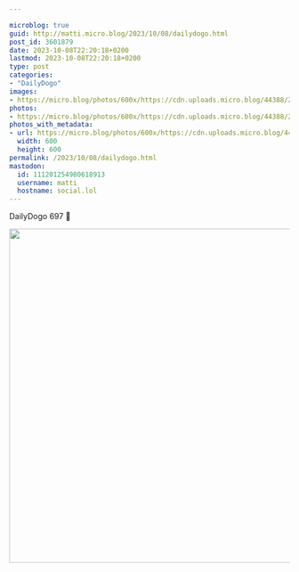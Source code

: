 ```yaml
---

microblog: true
guid: http://matti.micro.blog/2023/10/08/dailydogo.html
post_id: 3601879
date: 2023-10-08T22:20:18+0200
lastmod: 2023-10-08T22:20:18+0200
type: post
categories:
- "DailyDogo"
images:
- https://micro.blog/photos/600x/https://cdn.uploads.micro.blog/44388/2023/a789e3f8afb5405da3f0ad0f1010959b.jpg
photos:
- https://micro.blog/photos/600x/https://cdn.uploads.micro.blog/44388/2023/a789e3f8afb5405da3f0ad0f1010959b.jpg
photos_with_metadata:
- url: https://micro.blog/photos/600x/https://cdn.uploads.micro.blog/44388/2023/a789e3f8afb5405da3f0ad0f1010959b.jpg
  width: 600
  height: 600
permalink: /2023/10/08/dailydogo.html
mastodon:
  id: 111201254980618913
  username: matti
  hostname: social.lol
---
```

DailyDogo 697 🐶

<img src="/media/uploads/2023/a789e3f8afb5405da3f0ad0f1010959b.jpg" width="600" height="600" alt="" />
